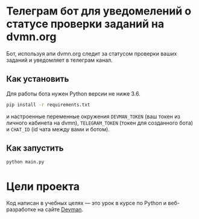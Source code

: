 # Телеграм бот для уведомелений о статусе проверки заданий на dvmn.org

Бот, используя апи dvmn.org следит за статусом проверки ваших заданий и уведомляет в телеграм канал.

## Как установить


Для работы бота нужен Python версии не ниже 3.6.

```bash
pip install -r requirements.txt
```

и настроенные переменные окружения `DEVMAN_TOKEN` (ваш токен из личного кабинета на dvmn), `TELEGRAM_TOKEN` (токен для созданного бота) и `CHAT_ID` (id чата между вами и ботом).

## Как запустить

```bash
python main.py
```

# Цели проекта

Код написан в учебных целях — это урок в курсе по Python и веб-разработке на сайте [Devman](https://dvmn.org).